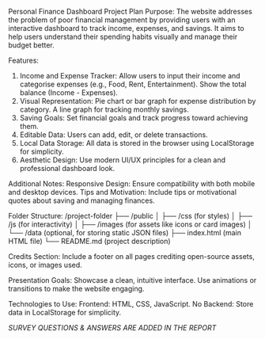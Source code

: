 Personal Finance Dashboard Project Plan
Purpose: The website addresses the problem of poor financial management by providing users with an interactive dashboard to track income, expenses, and savings. It aims to help users understand their spending habits visually and manage their budget better.

Features:
1. Income and Expense Tracker:
Allow users to input their income and categorise expenses (e.g., Food, Rent, Entertainment).
Show the total balance (Income - Expenses).
2. Visual Representation:
Pie chart or bar graph for expense distribution by category.
A line graph for tracking monthly savings.
3. Saving Goals:
Set financial goals and track progress toward achieving them.
4. Editable Data:
Users can add, edit, or delete transactions.
5. Local Data Storage:
All data is stored in the browser using LocalStorage for simplicity.
6. Aesthetic Design:
Use modern UI/UX principles for a clean and professional dashboard look.

Additional Notes:
Responsive Design:
Ensure compatibility with both mobile and desktop devices.
Tips and Motivation:
Include tips or motivational quotes about saving and managing finances.

Folder Structure:
/project-folder
├── /public
│   ├── /css (for styles)
│   ├── /js (for interactivity)
│   ├── /images (for assets like icons or card images)
│   └── /data (optional, for storing static JSON files)
├── index.html (main HTML file)
└── README.md (project description)

Credits Section:
Include a footer on all pages crediting open-source assets, icons, or images used.

Presentation Goals:
Showcase a clean, intuitive interface.
Use animations or transitions to make the website engaging.

Technologies to Use:
Frontend: HTML, CSS, JavaScript.
No Backend: Store data in LocalStorage for simplicity.

 *SURVEY QUESTIONS & ANSWERS ARE ADDED IN THE REPORT*
